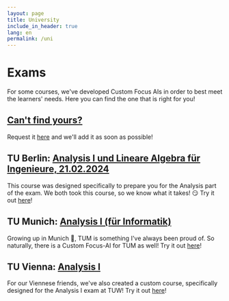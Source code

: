 ```yaml
---
layout: page
title: University
include_in_header: true
lang: en
permalink: /uni
---
```


# Exams
For some courses, we've developed Custom Focus AIs in order to best meet the learners' needs. Here you can find the one that is right for you!

## [Can't find yours? ](https://forms.gle/Lt5qTWv1cWdAdk2n7)
Request it [here](https://forms.gle/Lt5qTWv1cWdAdk2n7) and we'll add it as soon as possible!

## TU Berlin: [Analysis I und Lineare Algebra für Ingenieure, 21.02.2024](https://app.sophiaedulabs.com/focusai/calc_tub)
This course was designed specifically to prepare you for the Analysis part of the exam. We both took this course, so we know what it takes! 😏
Try it out [here](https://app.sophiaedulabs.com/focusai/calc_tub)!


## TU Munich: [Analysis I (für Informatik)](https://app.sophiaedulabs.com/focusai/calc_tum)
Growing up in Munich 🥨, TUM is something I've always been proud of. So naturally, there is a Custom Focus-AI for TUM as well!
Try it out [here](https://app.sophiaedulabs.com/focusai/calc_tum)! 

## TU Vienna: [Analysis I](https://app.sophiaedulabs.com/focusai/calc_tuw)
For our Viennese friends, we've also created a custom course, specifically designed for the Analysis I exam at TUW!
Try it out [here](https://app.sophiaedulabs.com/focusai/calc_tuw)! 


<br>
